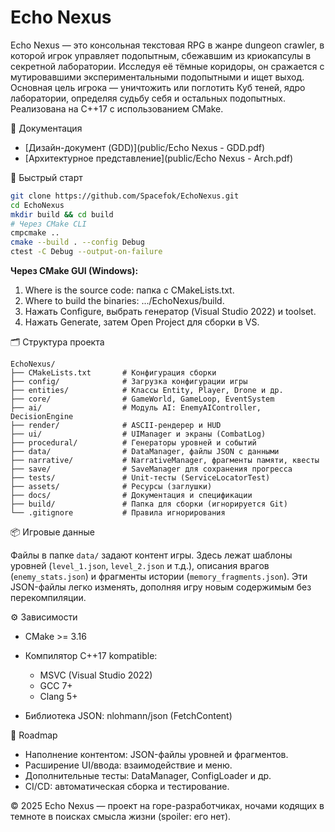 # Echo Nexus

Echo Nexus — это консольная текстовая RPG в жанре dungeon crawler, в которой игрок управляет подопытным, сбежавшим из криокапсулы в секретной лаборатории. Исследуя её тёмные коридоры, он сражается с мутировавшими экспериментальными подопытными и ищет выход. Основная цель игрока — уничтожить или поглотить Куб теней, ядро лаборатории, определяя судьбу себя и остальных подопытных. Реализована на C++17 с использованием CMake.

📄 Документация

* \[Дизайн-документ (GDD)]\(public/Echo Nexus - GDD.pdf)
* \[Архитектурное представление]\(public/Echo Nexus - Arch.pdf)

🚀 Быстрый старт

```bash
git clone https://github.com/Spacefok/EchoNexus.git
cd EchoNexus
mkdir build && cd build
# Через CMake CLI
cmpcmake ..
cmake --build . --config Debug
ctest -C Debug --output-on-failure
```

**Через CMake GUI (Windows):**

1. Where is the source code: папка с CMakeLists.txt.
2. Where to build the binaries: .../EchoNexus/build.
3. Нажать Configure, выбрать генератор (Visual Studio 2022) и toolset.
4. Нажать Generate, затем Open Project для сборки в VS.

🗂 Структура проекта

```text
EchoNexus/
├── CMakeLists.txt       # Конфигурация сборки
├── config/              # Загрузка конфигурации игры
├── entities/            # Классы Entity, Player, Drone и др.
├── core/                # GameWorld, GameLoop, EventSystem
├── ai/                  # Модуль AI: EnemyAIController, DecisionEngine
├── render/              # ASCII-рендерер и HUD
├── ui/                  # UIManager и экраны (CombatLog)
├── procedural/          # Генераторы уровней и событий
├── data/                # DataManager, файлы JSON с данными
├── narrative/           # NarrativeManager, фрагменты памяти, квесты
├── save/                # SaveManager для сохранения прогресса
├── tests/               # Unit-тесты (ServiceLocatorTest)
├── assets/              # Ресурсы (заглушки)
├── docs/                # Документация и спецификации
├── build/               # Папка для сборки (игнорируется Git)
└── .gitignore           # Правила игнорирования
```

📦 Игровые данные

Файлы в папке `data/` задают контент игры. Здесь лежат шаблоны уровней
(`level_1.json`, `level_2.json` и т.д.), описания врагов (`enemy_stats.json`) и
фрагменты истории (`memory_fragments.json`). Эти JSON-файлы легко изменять,
дополняя игру новым содержимым без перекомпиляции.

⚙️ Зависимости

* CMake >= 3.16
* Компилятор C++17 kompatible:

  * MSVC (Visual Studio 2022)
  * GCC 7+
  * Clang 5+
* Библиотека JSON: nlohmann/json (FetchContent)

📝 Roadmap

* Наполнение контентом: JSON-файлы уровней и фрагментов.
* Расширение UI/ввода: взаимодействие и меню.
* Дополнительные тесты: DataManager, ConfigLoader и др.
* CI/CD: автоматическая сборка и тестирование.

© 2025 Echo Nexus — проект на горе-разработчиках, ночами кодящих в темноте в поисках смысла жизни (spoiler: его нет).


